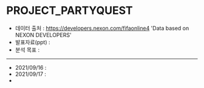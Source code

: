 # PROJECT_PARTYQUEST
- 데이터 출처 : https://developers.nexon.com/fifaonline4 'Data based on NEXON DEVELOPERS'
- 발표자료(ppt) : 
- 분석 목표 : 
---
- 2021/09/16 :
- 2021/09/17 :
- 
